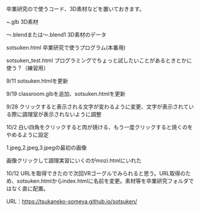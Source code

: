 卒業研究ので使うコード、3D素材などを置いておきます。

~.glb
3D素材

～.blendまたは～.blend1
3D素材のデータ

sotsuken.html
卒業研究で使うプログラム(本番用)

sotsuken_test.html
プログラミングでちょっと試したいことがあるときとかに使う？（練習用）

9/11 sotsuken.htmlを更新

9/19 classroom.glbを追加、sotsuken.htmlを更新

9/28 クリックすると表示される文字が変わるように変更、文字が表示されている際に調理室が表示されないように調整

10/2 白い四角をクリックすると肉が焼ける、もう一度クリックすると焼くのをやめるように設定

1.jpeg,2.jpeg,3.jpegの最初の画像

画像クリックして調理実習にいくのがmozi.htmlにいれた

10/12 URLを取得できたので次回VRゴーグルでみられると思う。URL取得のため、sotsuken.htmlからindex.htmlに名前を変更。素材等を卒業研究フォルダではなく直に配置。

URL：https://tsukaneko-someya.github.io/sotsuken/
